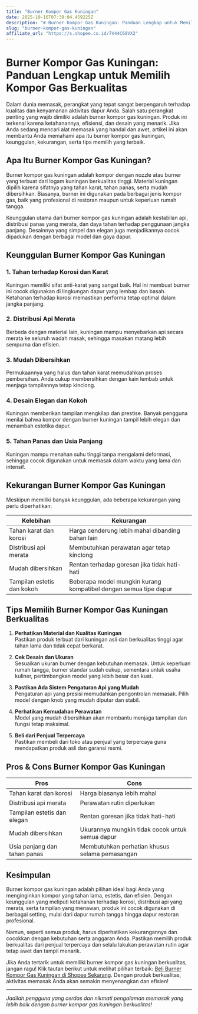 ```yaml
---
title: "Burner Kompor Gas Kuningan"
date: 2025-10-16T07:39:04.459225Z
description: "# Burner Kompor Gas Kuningan: Panduan Lengkap untuk Memilih Kompor Gas Berkualitas..."
slug: "burner-kompor-gas-kuningan"
affiliate_url: "https://s.shopee.co.id/7V44C68VX2"
---
```

# Burner Kompor Gas Kuningan: Panduan Lengkap untuk Memilih Kompor Gas Berkualitas

Dalam dunia memasak, perangkat yang tepat sangat berpengaruh terhadap kualitas dan kenyamanan aktivitas dapur Anda. Salah satu perangkat penting yang wajib dimiliki adalah burner kompor gas kuningan. Produk ini terkenal karena ketahanannya, efisiensi, dan desain yang menarik. Jika Anda sedang mencari alat memasak yang handal dan awet, artikel ini akan membantu Anda memahami apa itu burner kompor gas kuningan, keunggulan, kekurangan, serta tips memilih yang terbaik.

## Apa Itu Burner Kompor Gas Kuningan?

Burner kompor gas kuningan adalah kompor dengan nozzle atau burner yang terbuat dari logam kuningan berkualitas tinggi. Material kuningan dipilih karena sifatnya yang tahan karat, tahan panas, serta mudah dibersihkan. Biasanya, burner ini digunakan pada berbagai jenis kompor gas, baik yang profesional di restoran maupun untuk keperluan rumah tangga.

Keunggulan utama dari burner kompor gas kuningan adalah kestabilan api, distribusi panas yang merata, dan daya tahan terhadap penggunaan jangka panjang. Desainnya yang simpel dan elegan juga menjadikannya cocok dipadukan dengan berbagai model dan gaya dapur.

## Keunggulan Burner Kompor Gas Kuningan

### 1. Tahan terhadap Korosi dan Karat

Kuningan memiliki sifat anti-karat yang sangat baik. Hal ini membuat burner ini cocok digunakan di lingkungan dapur yang lembap dan basah. Ketahanan terhadap korosi memastikan performa tetap optimal dalam jangka panjang.

### 2. Distribusi Api Merata

Berbeda dengan material lain, kuningan mampu menyebarkan api secara merata ke seluruh wadah masak, sehingga masakan matang lebih sempurna dan efisien.

### 3. Mudah Dibersihkan

Permukaannya yang halus dan tahan karat memudahkan proses pembersihan. Anda cukup membersihkan dengan kain lembab untuk menjaga tampilannya tetap kinclong.

### 4. Desain Elegan dan Kokoh

Kuningan memberikan tampilan mengkilap dan prestise. Banyak pengguna menilai bahwa kompor dengan burner kuningan tampil lebih elegan dan menambah estetika dapur.

### 5. Tahan Panas dan Usia Panjang

Kuningan mampu menahan suhu tinggi tanpa mengalami deformasi, sehingga cocok digunakan untuk memasak dalam waktu yang lama dan intensif.

## Kekurangan Burner Kompor Gas Kuningan

Meskipun memiliki banyak keunggulan, ada beberapa kekurangan yang perlu diperhatikan:

| Kelebihan                                       | Kekurangan                                      |
|-------------------------------------------------|------------------------------------------------|
| Tahan karat dan korosi                         | Harga cenderung lebih mahal dibanding bahan lain |
| Distribusi api merata                            | Membutuhkan perawatan agar tetap kinclong     |
| Mudah dibersihkan                               | Rentan terhadap goresan jika tidak hati-hati  |
| Tampilan estetis dan kokoh                     | Beberapa model mungkin kurang kompatibel dengan semua tipe dapur |

## Tips Memilih Burner Kompor Gas Kuningan Berkualitas

1. **Perhatikan Material dan Kualitas Kuningan**  
Pastikan produk terbuat dari kuningan asli dan berkualitas tinggi agar tahan lama dan tidak cepat berkarat.

2. **Cek Desain dan Ukuran**  
Sesuaikan ukuran burner dengan kebutuhan memasak. Untuk keperluan rumah tangga, burner standar sudah cukup, sementara untuk usaha kuliner, pertimbangkan model yang lebih besar dan kuat.

3. **Pastikan Ada Sistem Pengaturan Api yang Mudah**  
Pengaturan api yang presisi memudahkan pengontrolan memasak. Pilih model dengan knob yang mudah diputar dan stabil.

4. **Perhatikan Kemudahan Perawatan**  
Model yang mudah dibersihkan akan membantu menjaga tampilan dan fungsi tetap maksimal.

5. **Beli dari Penjual Terpercaya**  
Pastikan membeli dari toko atau penjual yang terpercaya guna mendapatkan produk asli dan garansi resmi.

## Pros & Cons Burner Kompor Gas Kuningan

| Pros                                              | Cons                                             |
|---------------------------------------------------|--------------------------------------------------|
| Tahan karat dan korosi                          | Harga biasanya lebih mahal                     |
| Distribusi api merata                            | Perawatan rutin diperlukan                     |
| Tampilan estetis dan elegan                     | Rentan goresan jika tidak hati-hati             |
| Mudah dibersihkan                                | Ukurannya mungkin tidak cocok untuk semua dapur |
| Usia panjang dan tahan panas                     | Membutuhkan perhatian khusus selama pemasangan |

## Kesimpulan

Burner kompor gas kuningan adalah pilihan ideal bagi Anda yang menginginkan kompor yang tahan lama, estetis, dan efisien. Dengan keunggulan yang meliputi ketahanan terhadap korosi, distribusi api yang merata, serta tampilan yang menawan, produk ini cocok digunakan di berbagai setting, mulai dari dapur rumah tangga hingga dapur restoran profesional.

Namun, seperti semua produk, harus diperhatikan kekurangannya dan cocokkan dengan kebutuhan serta anggaran Anda. Pastikan memilih produk berkualitas dari penjual terpercaya dan selalu lakukan perawatan rutin agar tetap awet dan tampil menarik.

Jika Anda tertarik untuk memiliki burner kompor gas kuningan berkualitas, jangan ragu! Klik tautan berikut untuk melihat pilihan terbaik: [Beli Burner Kompor Gas Kuningan di Shopee Sekarang](https://s.shopee.co.id/7V44C68VX2). Dengan produk berkualitas, aktivitas memasak Anda akan semakin menyenangkan dan efisien!

---

*Jadilah pengguna yang cerdas dan nikmati pengalaman memasak yang lebih baik dengan burner kompor gas kuningan berkualitas!*